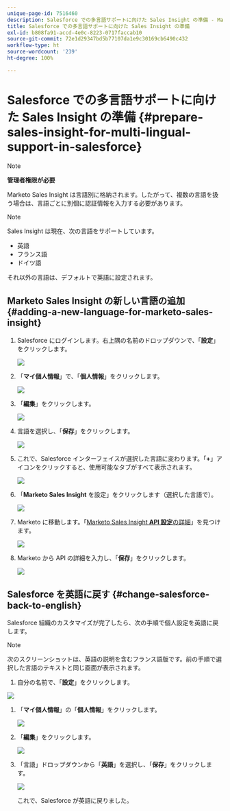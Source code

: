 ```yaml
---
unique-page-id: 7516460
description: Salesforce での多言語サポートに向けた Sales Insight の準備 - Marketo ドキュメント - 製品ドキュメント
title: Salesforce での多言語サポートに向けた Sales Insight の準備
exl-id: b808fa91-accd-4e0c-8223-0717faccab10
source-git-commit: 72e1d29347bd5b77107da1e9c30169cb6490c432
workflow-type: ht
source-wordcount: '239'
ht-degree: 100%

---
```


# Salesforce での多言語サポートに向けた Sales Insight の準備 {#prepare-sales-insight-for-multi-lingual-support-in-salesforce}

>[!NOTE]
>
>**管理者権限が必要**

Marketo Sales Insight は言語別に格納されます。したがって、複数の言語を扱う場合は、言語ごとに別個に認証情報を入力する必要があります。

>[!NOTE]
>
>Sales Insight は現在、次の言語をサポートしています。
>
>* 英語
>* フランス語
>* ドイツ語
>
>それ以外の言語は、デフォルトで英語に設定されます。

## Marketo Sales Insight の新しい言語の追加 {#adding-a-new-language-for-marketo-sales-insight}

1. Salesforce にログインします。右上隅の名前のドロップダウンで、「**設定**」をクリックします。

   ![](assets/image2015-7-6-16-3a5-3a6.png)

1. 「**マイ個人情報**」で、「**個人情報**」をクリックします。

   ![](assets/image2015-7-6-16-3a5-3a25.png)

1. 「**編集**」をクリックします。

   ![](assets/image2015-7-6-16-3a5-3a38.png)

1. 言語を選択し、「**保存**」をクリックします。

   ![](assets/image2015-7-6-16-3a5-3a47.png)

1. これで、Salesforce インターフェイスが選択した言語に変わります。「**+**」アイコンをクリックすると、使用可能なタブがすべて表示されます。

   ![](assets/image2015-7-6-16-3a6-3a10.png)

1. 「**Marketo Sales Insight** を設定」をクリックします（選択した言語で）。

   ![](assets/image2015-7-6-16-3a7-3a15.png)

1. Marketo に移動します。「[Marketo Sales Insight **API 設定**&#x200B;の詳細](/help/marketo/product-docs/marketo-sales-insight/msi-for-salesforce/configuration/configure-marketo-sales-insight-in-salesforce-enterprise-unlimited.md#configure-marketo-sales-insight)」を見つけます。

   ![](assets/image2015-7-6-16-3a41-3a2.png)

1. Marketo から API の詳細を入力し、「**保存**」をクリックします。

   ![](assets/image2015-7-6-16-3a7-3a43.png)

## Salesforce を英語に戻す {#change-salesforce-back-to-english}

Salesforce 組織のカスタマイズが完了したら、次の手順で個人設定を英語に戻します。

>[!NOTE]
>
>次のスクリーンショットは、英語の説明を含むフランス語版です。前の手順で選択した言語のテキストと同じ画面が表示されます。

1. 自分の名前で、「**設定**」をクリックします。

![](assets/image2015-7-6-16-3a5-3a6.png)

1. 「**マイ個人情報**」の「**個人情報**」をクリックします。

   ![](assets/image2015-7-6-16-3a8-3a3.png)

1. 「**編集**」をクリックします。

   ![](assets/image2015-7-6-16-3a8-3a19.png)

1. 「言語」ドロップダウンから「**英語**」を選択し、「**保存**」をクリックします。

   ![](assets/image2015-7-6-16-3a8-3a31.png)

   これで、Salesforce が英語に戻りました。
